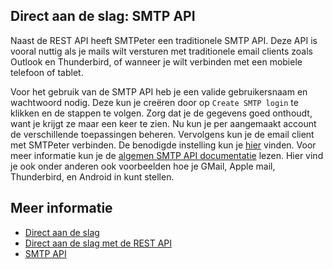 ## Direct aan de slag: SMTP API

Naast de REST API heeft SMTPeter een traditionele SMTP API. Deze API is
vooral nuttig als je mails wilt versturen met traditionele email clients
zoals Outlook en Thunderbird, of wanneer je wilt verbinden met een mobiele
telefoon of tablet.

Voor het gebruik van de SMTP API heb je een valide gebruikersnaam en wachtwoord nodig.
Deze kun je creëren door op `Create SMTP login` te klikken en de stappen te volgen.
Zorg dat je de gegevens goed onthoudt, want je krijgt ze maar een keer te zien.
Nu kun je per aangemaakt account de verschillende toepassingen beheren.
Vervolgens kun je de email client met SMTPeter verbinden. De benodigde
instelling kun je [hier](smtp-ports) vinden. Voor meer informatie kun je
de [algemen SMTP API documentatie](smtp-api) lezen. Hier vind je ook onder
anderen ook voorbeelden hoe je GMail, Apple mail, Thunderbird, en Android
in kunt stellen.

## Meer informatie

* [Direct aan de slag](./introduction)
* [Direct aan de slag met de REST API](./introduction-rest-api)
* [SMTP API](smtp-api)
